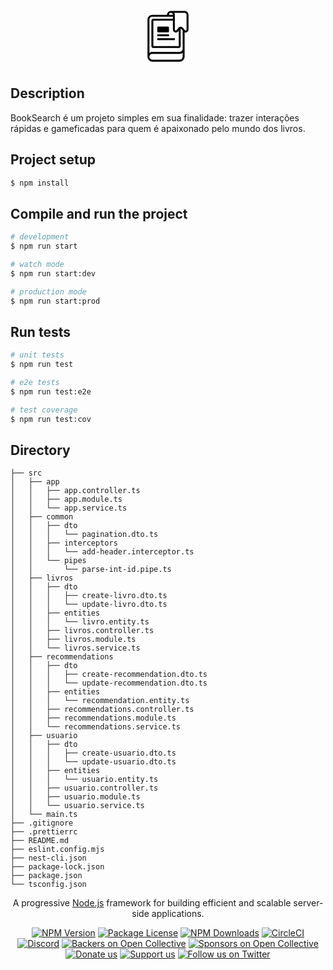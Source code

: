 <p align="center">
  <svg xmlns="http://www.w3.org/2000/svg" x="0px" y="0px" width="100" height="100" viewBox="0,0,256,256">
<defs><linearGradient x1="27" y1="21.75" x2="27" y2="28.354" gradientUnits="userSpaceOnUse" id="color-1_44781_gr1"><stop offset="0" stop-color="#000000"></stop><stop offset="1" stop-color="#000000"></stop></linearGradient><linearGradient x1="32" y1="5.375" x2="32" y2="58.524" gradientUnits="userSpaceOnUse" id="color-2_44781_gr2"><stop offset="0" stop-color="#000000"></stop><stop offset="1" stop-color="#000000"></stop></linearGradient><linearGradient x1="27" y1="5.375" x2="27" y2="58.524" gradientUnits="userSpaceOnUse" id="color-3_44781_gr3"><stop offset="0" stop-color="#000000"></stop><stop offset="1" stop-color="#000000"></stop></linearGradient><linearGradient x1="30" y1="5.375" x2="30" y2="58.524" gradientUnits="userSpaceOnUse" id="color-4_44781_gr4"><stop offset="0" stop-color="#000000"></stop><stop offset="1" stop-color="#000000"></stop></linearGradient></defs><g fill="none" fill-rule="nonzero" stroke="none" stroke-width="1" stroke-linecap="butt" stroke-linejoin="miter" stroke-miterlimit="10" stroke-dasharray="" stroke-dashoffset="0" font-family="none" font-weight="none" font-size="none" text-anchor="none" style="mix-blend-mode: normal"><g transform="scale(4,4)"><path d="M32,28h-10c-0.552,0 -1,-0.448 -1,-1v-4c0,-0.552 0.448,-1 1,-1h10c0.552,0 1,0.448 1,1v4c0,0.552 -0.448,1 -1,1z" fill="url(#color-1_44781_gr1)"></path><path d="M49,6h-13.948c-0.019,0 -0.036,0 -0.054,0c-1.03,0 -2.001,0.386 -2.752,1.099c-0.792,0.752 -1.246,1.809 -1.246,2.901h-15c-2.757,0 -5,2.243 -5,5v38c0,2.757 2.243,5 5,5h28c2.757,0 5,-2.243 5,-5v-25.002c0.618,0.219 1.305,0.236 1.973,0.006c1.231,-0.423 2.027,-1.537 2.027,-2.839v-15.165c0,-2.206 -1.794,-4 -4,-4zM39.027,28.004c0.33,0.113 0.665,0.168 0.994,0.168c0.902,0 1.764,-0.411 2.349,-1.163l0.63,-0.81v15.801h-26v-26h20v9.165c0,1.302 0.796,2.416 2.027,2.839zM33.623,8.549c0.376,-0.357 0.861,-0.549 1.377,-0.549h0.034c0.025,0 0.05,0.001 0.074,0.003c0.99,0.052 1.796,0.933 1.876,1.997h-3.984c0,-0.554 0.222,-1.069 0.623,-1.451zM47,53c0,1.654 -1.346,3 -3,3h-28c-1.654,0 -3,-1.346 -3,-3c0,-1.654 1.346,-3 3,-3h28c1.125,0 2.164,-0.373 3,-1.002zM44,48h-28c-1.13,0 -2.162,0.391 -3,1.025v-34.025c0,-1.654 1.346,-3 3,-3h21v2h-20c-1.103,0 -2,0.897 -2,2v26c0,1.103 0.897,2 2,2h26c1.103,0 2,-0.897 2,-2v-17.724c0.299,0 0.599,0.123 0.79,0.369l1.21,1.554v18.801c0,1.654 -1.346,3 -3,3zM51,25.165c0,0.664 -0.518,0.893 -0.677,0.947c-0.159,0.057 -0.707,0.192 -1.115,-0.332l-1.839,-2.363c-0.573,-0.737 -1.437,-1.159 -2.369,-1.159c-0.932,0 -1.796,0.422 -2.368,1.158l-1.84,2.364c-0.407,0.522 -0.956,0.387 -1.115,0.332c-0.159,-0.055 -0.677,-0.283 -0.677,-0.947v-14.995c0,-0.794 -0.212,-1.537 -0.581,-2.17h10.581c1.103,0 2,0.897 2,2z" fill="url(#color-2_44781_gr2)"></path><path d="M21,30h12v2h-12z" fill="url(#color-3_44781_gr3)"></path><path d="M21,34h18v2h-18z" fill="url(#color-4_44781_gr4)"></path></g></g>
</svg>
</p>



## Description

BookSearch é um projeto simples em sua finalidade: trazer interações rápidas e gameficadas para quem é apaixonado pelo mundo dos livros. 

## Project setup

```bash
$ npm install
```

## Compile and run the project

```bash
# development
$ npm run start

# watch mode
$ npm run start:dev

# production mode
$ npm run start:prod
```

## Run tests

```bash
# unit tests
$ npm run test

# e2e tests
$ npm run test:e2e

# test coverage
$ npm run test:cov
```

## Directory

```
├── src
│   ├── app
│   │   ├── app.controller.ts
│   │   ├── app.module.ts
│   │   └── app.service.ts
│   ├── common
│   │   ├── dto
│   │   │   └── pagination.dto.ts
│   │   ├── interceptors
│   │   │   └── add-header.interceptor.ts
│   │   └── pipes
│   │       └── parse-int-id.pipe.ts
│   ├── livros
│   │   ├── dto
│   │   │   ├── create-livro.dto.ts
│   │   │   └── update-livro.dto.ts
│   │   ├── entities
│   │   │   └── livro.entity.ts
│   │   ├── livros.controller.ts
│   │   ├── livros.module.ts
│   │   └── livros.service.ts
│   ├── recommendations
│   │   ├── dto
│   │   │   ├── create-recommendation.dto.ts
│   │   │   └── update-recommendation.dto.ts
│   │   ├── entities
│   │   │   └── recommendation.entity.ts
│   │   ├── recommendations.controller.ts
│   │   ├── recommendations.module.ts
│   │   └── recommendations.service.ts
│   ├── usuario
│   │   ├── dto
│   │   │   ├── create-usuario.dto.ts
│   │   │   └── update-usuario.dto.ts
│   │   ├── entities
│   │   │   └── usuario.entity.ts
│   │   ├── usuario.controller.ts
│   │   ├── usuario.module.ts
│   │   └── usuario.service.ts
│   └── main.ts
├── .gitignore
├── .prettierrc
├── README.md
├── eslint.config.mjs
├── nest-cli.json
├── package-lock.json
├── package.json
└── tsconfig.json
```


<link rel="stylesheet" href="https://fonts.googleapis.com/css2?family=Material+Symbols+Outlined:opsz,wght,FILL,GRAD@20..48,100..700,0..1,-50..200&icon_names=menu_book" />

  <p align="center">A progressive <a href="http://nodejs.org" target="_blank">Node.js</a> framework for building efficient and scalable server-side applications.</p>
    <p align="center">
<a href="https://www.npmjs.com/~nestjscore" target="_blank"><img src="https://img.shields.io/npm/v/@nestjs/core.svg" alt="NPM Version" /></a>
<a href="https://www.npmjs.com/~nestjscore" target="_blank"><img src="https://img.shields.io/npm/l/@nestjs/core.svg" alt="Package License" /></a>
<a href="https://www.npmjs.com/~nestjscore" target="_blank"><img src="https://img.shields.io/npm/dm/@nestjs/common.svg" alt="NPM Downloads" /></a>
<a href="https://circleci.com/gh/nestjs/nest" target="_blank"><img src="https://img.shields.io/circleci/build/github/nestjs/nest/master" alt="CircleCI" /></a>
<a href="https://discord.gg/G7Qnnhy" target="_blank"><img src="https://img.shields.io/badge/discord-online-brightgreen.svg" alt="Discord"/></a>
<a href="https://opencollective.com/nest#backer" target="_blank"><img src="https://opencollective.com/nest/backers/badge.svg" alt="Backers on Open Collective" /></a>
<a href="https://opencollective.com/nest#sponsor" target="_blank"><img src="https://opencollective.com/nest/sponsors/badge.svg" alt="Sponsors on Open Collective" /></a>
  <a href="https://paypal.me/kamilmysliwiec" target="_blank"><img src="https://img.shields.io/badge/Donate-PayPal-ff3f59.svg" alt="Donate us"/></a>
    <a href="https://opencollective.com/nest#sponsor"  target="_blank"><img src="https://img.shields.io/badge/Support%20us-Open%20Collective-41B883.svg" alt="Support us"></a>
  <a href="https://twitter.com/nestframework" target="_blank"><img src="https://img.shields.io/twitter/follow/nestframework.svg?style=social&label=Follow" alt="Follow us on Twitter"></a>
</p>
  <!--[![Backers on Open Collective](https://opencollective.com/nest/backers/badge.svg)](https://opencollective.com/nest#backer)
  [![Sponsors on Open Collective](https://opencollective.com/nest/sponsors/badge.svg)](https://opencollective.com/nest#sponsor)-->

